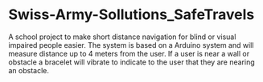 # Swiss-Army-Sollutions_SafeTravels
A school project to make short distance navigation for blind or visual impaired people easier. The system is based on a Arduino system and will measure distance up to 4 meters from the user. If a user is near a wall or obstacle a bracelet will vibrate to indicate to the user that they are nearing an obstacle.
